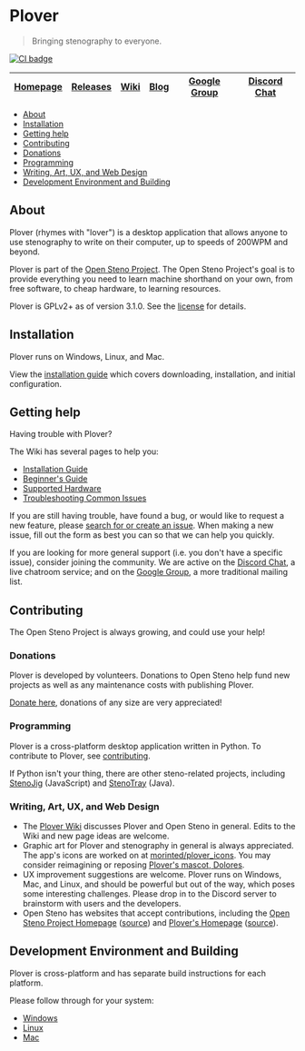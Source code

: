 # Plover

> Bringing stenography to everyone.

[![CI badge]][CI link]

| [Homepage][] | [Releases][] | [Wiki][] | [Blog][] | [Google Group][] | [Discord Chat][] |
|--------------|--------------|----------|----------|------------------|------------------|

-   [About](#about)
-   [Installation](#installation)
-   [Getting help](#getting-help)
-   [Contributing](#contributing)
-   [Donations](#donations)
-   [Programming](#programming)
-   [Writing, Art, UX, and Web Design](#writing-art-ux-and-web-design)
-   [Development Environment and Building](#development-environment-and-building)

## About

Plover (rhymes with "lover") is a desktop application that allows anyone
to use stenography to write on their computer, up to speeds of 200WPM
and beyond.

Plover is part of the [Open Steno Project][]. The Open Steno Project's
goal is to provide everything you need to learn machine shorthand on
your own, from free software, to cheap hardware, to learning resources.

Plover is GPLv2+ as of version 3.1.0. See the [license](LICENSE.TXT) for
details.

## Installation

Plover runs on Windows, Linux, and Mac.

View the [installation guide][] which covers downloading, installation,
and initial configuration.

## Getting help

Having trouble with Plover?

The Wiki has several pages to help you:

-   [Installation Guide][]
-   [Beginner's Guide][]
-   [Supported Hardware][]
-   [Troubleshooting Common Issues][]

If you are still having trouble, have found a bug, or would like to
request a new feature, please [search for or create an issue][issues].
When making a new issue, fill out the form as best you can so that we
can help you quickly.

If you are looking for more general support (i.e. you don't have a
specific issue), consider joining the community. We are active on the
[Discord Chat][], a live chatroom service; and on the [Google Group][],
a more traditional mailing list.

## Contributing

The Open Steno Project is always growing, and could use your help!

### Donations

Plover is developed by volunteers. Donations to Open Steno help fund new
projects as well as any maintenance costs with publishing Plover.

[Donate here][Donate], donations of any size are very appreciated!

### Programming

Plover is a cross-platform desktop application written in Python. To
contribute to Plover, see [contributing][].

If Python isn't your thing, there are other steno-related projects,
including [StenoJig][] (JavaScript) and [StenoTray][] (Java).

### Writing, Art, UX, and Web Design

-   The [Plover Wiki][Wiki] discusses Plover and Open Steno in
    general. Edits to the Wiki and new page ideas are welcome.
-   Graphic art for Plover and stenography in general is always
    appreciated. The app's icons are worked on at [morinted/plover\_icons][].
    You may consider reimagining or reposing [Plover's mascot, Dolores][Mascot].
-   UX improvement suggestions are welcome. Plover runs on Windows, Mac,
    and Linux, and should be powerful but out of the way, which poses
    some interesting challenges. Please drop in to the Discord server to
    brainstorm with users and the developers.
-   Open Steno has websites that accept contributions, including the
    [Open Steno Project Homepage][Open Steno Project] ([source][Open
    Steno Project Homepage Source]) and [Plover's Homepage][Homepage]
    ([source][Homepage Source]).

## Development Environment and Building

Plover is cross-platform and has separate build instructions for each
platform.

Please follow through for your system:

-   [Windows](windows/README.md)
-   [Linux](linux/README.md)
-   [Mac](osx/README.md)

  [Beginner's Guide]: https://github.com/openstenoproject/plover/wiki/Beginner's-Guide:-Get-Started-with-Plover
  [Blog]: http://plover.stenoknight.com
  [Contributing]: CONTRIBUTING.md
  [Discord Chat]: https://discord.gg/0lQde43a6dGmAMp2
  [Donate]: http://www.openstenoproject.org/donate
  [Google Group]: https://groups.google.com/forum/#!forum/ploversteno
  [Homepage Source]: https://github.com/openstenoproject/plover/tree/gh-pages
  [Homepage]: http://opensteno.org/plover
  [Issues]: https://github.com/openstenoproject/plover/issues?q=is:issue
  [Open Steno Project Homepage Source]: https://github.com/openstenoproject/openstenoproject.github.io
  [Open Steno Project]: http://opensteno.org
  [Mascot]: http://plover.stenoknight.com/2010/10/new-logo.html
  [Releases]: https://github.com/openstenoproject/plover/releases
  [StenoJig]: https://github.com/JoshuaGrams/steno-jig
  [StenoTray]: https://github.com/SmackleFunky/StenoTray
  [Supported Hardware]: https://github.com/openstenoproject/plover/wiki/Supported-Hardware
  [Troubleshooting Common Issues]: https://github.com/openstenoproject/plover/wiki/Troubleshooting:-Common-Issues
  [Wiki]: https://github.com/openstenoproject/plover/wiki
  [installation guide]: https://github.com/openstenoproject/plover/wiki/Installation-Guide
  [morinted/plover\_icons]: https://github.com/morinted/plover_icons

  [CI Badge]: https://github.com/openstenoproject/plover/actions/workflows/ci.yml/badge.svg
  [CI Link]: https://github.com/openstenoproject/plover/actions/workflows/ci.yml
